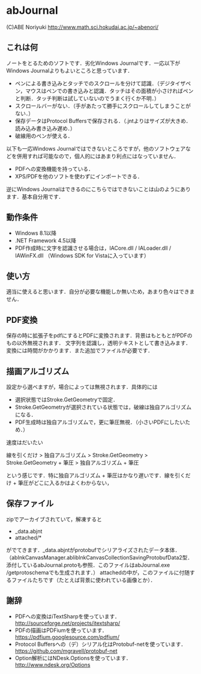 ﻿abJournal
=========
(C)ABE Noriyuki <http://www.math.sci.hokudai.ac.jp/~abenori/>

## これは何
ノートをとるためのソフトです．劣化Windows Journalです．一応以下がWindows Journalよりもよいところと思っています．
* ペンによる書き込みとタッチでのスクロールを分けて認識．（デジタイザペン，マウスはペンでの書き込みと認識．タッチはその面積が小さければペンと判断．タッチ判断は試していないのでうまく行くか不明．）
* スクロールバーがない．（手があたって勝手にスクロールしてしまうことがない．）
* 保存データはProtocol Buffersで保存される．（.jntよりはサイズが大きめ．読み込み書き込み遅め．）
* 破線用のペンが使える．

以下も一応Windows Journalではできないところですが，他のソフトウェアなどを併用すれば可能なので，個人的にはあまり利点にはなっていません．
* PDFへの変換機能を持っている．
* XPS/PDFを他のソフトを使わずにインポートできる．

逆にWindows Journalはできるのにこちらではできないことは山のようにあります．基本自分用です．

## 動作条件
* Windows 8.1以降
* .NET Framework 4.5以降
* PDF作成時に文字を認識させる場合は，IACore.dll / IALoader.dll / IAWinFX.dll  （Windows SDK for Vistaに入っています）

## 使い方
適当に使えると思います．自分が必要な機能しか無いため，あまり色々はできません．

## PDF変換
保存の時に拡張子をpdfにするとPDFに変換されます．背景はもともとがPDFのもの以外無視されます．
文字列を認識し，透明テキストとして書き込みます．変換には時間がかかります．また追加でファイルが必要です．

## 描画アルゴリズム
設定から選べますが，場合によっては無視されます．具体的には
* 選択状態ではStroke.GetGeometryで固定．
* Stroke.GetGeometryが選択されている状態では，破線は独自アルゴリズムになる．
* PDF生成時は独自アルゴリズムで，更に筆圧無視．（小さいPDFにしたいため．）

速度はだいたい

線を引くだけ > 独自アルゴリズム > Stroke.GetGeometry > Stroke.GetGeometry + 筆圧 > 独自アルゴリズム + 筆圧

という感じです．特に独自アルゴリズム + 筆圧はかなり遅いです．線を引くだけ + 筆圧がどこに入るかはよくわからない，

## 保存ファイル
zipでアーカイブされていて，解凍すると
* _data.abjnt
* attached/*

がでてきます．_data.abjntがprotobufでシリアライズされたデータ本体．（abInkCanvasManager.ablibInkCanvasCollectionSavingProtobufData2型．添付しているabJournal.protoも参照．このファイルはabJournal.exe /getprotoschemaでも生成されます．）
attachedの中が，このファイルに付随するファイルたちです（たとえば背景に使われている画像とか）．

## 謝辞
* PDFへの変換はiTextSharpを使っています．
  <http://sourceforge.net/projects/itextsharp/>
* PDFの描画はPDFiumを使っています．
  <https://pdfium.googlesource.com/pdfium/>
* Protocol Buffersへの（デ）シリアル化はProtobuf-netを使っています．
  <https://github.com/mgravell/protobuf-net>
* Option解析にはNDesk.Optionsを使っています．
  <http://www.ndesk.org/Options>
